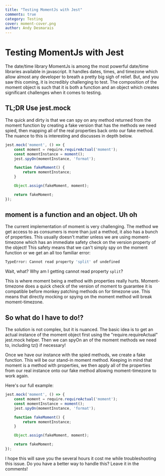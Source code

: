 ```yaml
---
title: "Testing MomentJs with Jest"
comments: true
category: Testing
cover: moment-cover.png
author: Andy Desmarais
---
```


# Testing MomentJs with Jest

The date/time library MomentJs is among the most powerful date/time libraries available in javascript. It handles dates, times, and timezone which allow almost any developer to breath a pretty big sigh of relief. But, and you saw this coming, it is incredibly challenging to test. The composition of the moment object is such that it is both a function and an object which creates significant challenges when it comes to testing.

## TL;DR Use jest.mock

The quick and dirty is that we can spy on any method returned from the moment function by creating a fake version that has the methods we need spied, then mapping all of the real properties back onto our fake method. The nuance to this is interesting and discusses in depth below.

```javascript
jest.mock('moment', () => {
    const moment = require.requireActual('moment');
    const momentInstance = moment();
    jest.spyOn(momentInstance, 'format');

    function fakeMoment() {
        return momentInstance;
    }

    Object.assign(fakeMoment, moment);

    return fakeMoment;
});
```

## moment is a function and an object. Uh oh

The current implementation of moment is very challenging. The method we get access to as consumers is more than just a method, it also has a bunch of properties. This usually doesn't matter unless we are using moment-timezone which has an immediate safety check on the version property of the object! This safety means that we can't simply spy on the moment function or we get an all too familiar error:

```bash
TypeError: Cannot read property 'split' of undefined
```

Wait, what? Why am I getting cannot read property `split`?

This is where moment being a method with properties really hurts. Moment-timezone does a quick check of the version of moment to guarantee it is compatible before monkey patching methods on for timezone use. This means that directly mocking or spying on the moment method will break moment-timezone.

## So what do I have to do!?

The solution is not complex, but it is nuanced. The basic idea is to get an actual instance of the moment object first using the "require.requireActual" jest.mock helper. Then we can spyOn an of the moment methods we need to, including tz() if necessary!

Once we have our instance with the spied methods, we create a fake function. This will be our stand-in moment method. Keeping in mind that moment is a method with properties, we then apply all of the properties from our real instance onto our fake method allowing moment-timezone to work again.

Here's our full example:

```javascript
jest.mock('moment', () => {
    const moment = require.requireActual('moment');
    const momentInstance = moment();
    jest.spyOn(momentInstance, 'format');

    function fakeMoment() {
        return momentInstance;
    }

    Object.assign(fakeMoment, moment);

    return fakeMoment;
});
```

I hope this will save you the several hours it cost me while troubleshooting this issue. Do you have a better way to handle this? Leave it in the comments!
